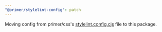 ```yaml
---
"@primer/stylelint-config": patch
---
```


Moving config from primer/css's [stylelint.config.cjs](https://github.com/primer/css/blob/c65be7f0c8b0fb6e1ba406b5d35c6073df161a33/stylelint.config.cjs) file to this package.
